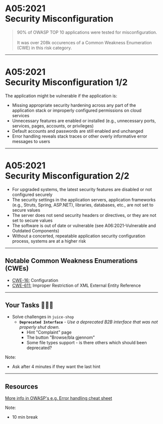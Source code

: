 # A05:2021<br>Security Misconfiguration

> 90% of OWASP TOP 10 applications were tested for misconfiguration.<br><br>It was over 208k occurences of a Common Weakness Enumeration (CWE) in this risk category.

---

# A05:2021<br>Security Misconfiguration 1/2 <!-- .element: style="font-size:1.9em"-->

The application might be vulnerable if the application is:

- Missing appropriate security hardening across any part of the application stack or improperly configured permissions on cloud services <!-- .element: style="font-size:0.7em"-->
- Unnecessary features are enabled or installed (e.g., unnecessary ports, services, pages, accounts, or privileges) <!-- .element: style="font-size:0.7em"-->
- Default accounts and passwords are still enabled and unchanged <!-- .element: style="font-size:0.7em"-->
- Error handling reveals stack traces or other overly informative error messages to users <!-- .element: style="font-size:0.7em"-->

---

# A05:2021<br>Security Misconfiguration 2/2 <!-- .element: style="font-size:1.9em"-->

- For upgraded systems, the latest security features are disabled or not configured securely <!-- .element: style="font-size:0.7em"-->
- The security settings in the application servers, application frameworks (e.g., Struts, Spring, ASP.NET), libraries, databases, etc., are not set to secure values <!-- .element: style="font-size:0.7em"-->
- The server does not send security headers or directives, or they are not set to secure values <!-- .element: style="font-size:0.7em"-->
- The software is out of date or vulnerable (see A06:2021-Vulnerable and Outdated Components) <!-- .element: style="font-size:0.7em"-->
- Without a concerted, repeatable application security configuration process, systems are at a higher risk <!-- .element: style="font-size:0.7em"-->

---

## Notable Common Weakness Enumerations (CWEs)

- [CWE-16:](https://cwe.mitre.org/data/definitions/16.html)
Configuration
- [CWE-611:](https://cwe.mitre.org/data/definitions/611.html)
Improper Restriction of XML External Entity Reference

---

## Your Tasks 🧑🏻‍💻

- Solve challenges in `juice-shop`
  - **`Deprecated Interface`** - _Use a deprecated B2B interface that was not properly shut down._
    - Hint "Complaint" page <!-- .element: style="font-size:0.8em"-->
    - The button "Browse/bla gjennom" <!-- .element: style="font-size:0.8em"--> <!-- .element: class="fragment" -->
    - Some file types support - is there others which should been deprecated? <!-- .element: style="font-size:0.8em"--> <!-- .element: class="fragment" -->

Note:

- Ask after 4 minutes if they want the last hint

---

## Resources

[More info in OWASP's e.g. Error handling cheat sheet](https://cheatsheetseries.owasp.org/cheatsheets/Error_Handling_Cheat_Sheet.html)

Note:

- 10 min break
